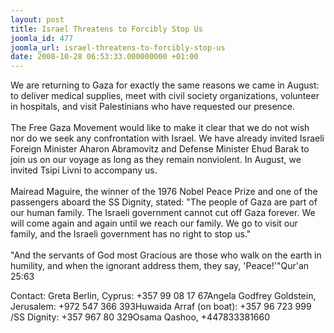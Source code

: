 ```yaml
---
layout: post
title: Israel Threatens to Forcibly Stop Us
joomla_id: 477
joomla_url: israel-threatens-to-forcibly-stop-us
date: 2008-10-28 06:53:33.000000000 +01:00
---
```

<p>We are returning to Gaza for exactly the same reasons we came in August: to deliver medical supplies, meet with civil society organizations, volunteer in hospitals, and visit Palestinians who have requested our presence. <br /><br />The Free Gaza Movement would like to make it clear that we do not wish nor do we seek any confrontation with Israel. We have already invited Israeli Foreign Minister Aharon Abramovitz and Defense Minister Ehud Barak to join us on our voyage as long as they remain nonviolent. In August, we invited Tsipi Livni to accompany us. <br /><br />Mairead Maguire, the winner of the 1976 Nobel Peace Prize and one of the passengers aboard the SS Dignity, stated: &quot;The people of Gaza are part of our human family. The Israeli government cannot cut off Gaza forever. We will come again and again until we reach our family. We go to visit our family, and the Israeli government has no right to stop us.&quot;<br /><br />&quot;And the servants of God most Gracious are those who walk on the earth in humility, and when the ignorant address them, they say, 'Peace!'&quot;Qur'an 25:63</p><p>Contact: Greta Berlin, Cyprus: +357 99 08 17 67Angela Godfrey Goldstein, Jerusalem: +972 547 366 393Huwaida Arraf (on boat): +357 96 723 999 /SS Dignity: +357 967 80 329Osama Qashoo, +447833381660 <br /></p><p><a href=""></a></p>
